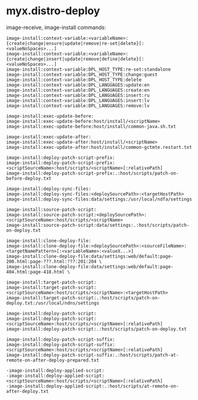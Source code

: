 # myx.distro-deploy



image-receive, image-install commands:

	image-install:context-variable:<variableName>:{create|change|ensure|update|remove|re-set|delete}[:<valueNoSpaces>...]
	image-install:context-variable:<variableName>:{create|change|insert|update|remove|define|delete}[:<valueNoSpaces>...]
	image-install:context-variable:DPL_HOST_TYPE:re-set:standalone
	image-install:context-variable:DPL_HOST_TYPE:change:guest
	image-install:context-variable:DPL_HOST_TYPE:delete
	image-install:context-variable:DPL_LANGUAGES:update:en
	image-install:context-variable:DPL_LANGUAGES:create:en
	image-install:context-variable:DPL_LANGUAGES:insert:ru
	image-install:context-variable:DPL_LANGUAGES:insert:lv
	image-install:context-variable:DPL_LANGUAGES:remove:lv

	image-install:exec-update-before:
	image-install:exec-update-before:host/install/<scriptName>
	image-install:exec-update-before:host/install/common-java.sh.txt

	image-install:exec-update-after:
	image-install:exec-update-after:host/install/<scriptName>
	image-install:exec-update-after:host/install/common-gctmte.restart.txt

	image-install:deploy-patch-script-prefix:
	image-install:deploy-patch-script-prefix:<scriptSourceName>:host/scripts/<scriptName>[:relativePath]
	image-install:deploy-patch-script-prefix:.:host/scripts/patch-on-before-deploy.txt

	image-install:deploy-sync-files:
	image-install:deploy-sync-files:<deploySourcePath>:<targetHostPath>
	image-install:deploy-sync-files:data/settings:/usr/local/ndfa/settings

	image-install:source-patch-script:
	image-install:source-patch-script:<deploySourcePath>:<scriptSourceName>:host/scripts/<scriptName>
	image-install:source-patch-script:data/settings:.:host/scripts/patch-on-deploy.txt

	image-install:clone-deploy-file:
	image-install:clone-deploy-file:<deploySourcePath>:<sourceFileName>:<targetNamePattern>[:<variableName>:<valueX...>]
	image-install:clone-deploy-file:data/settings:web/default:page-200.html:page-???.html:???:201:204 \
	image-install:clone-deploy-file:data/settings:web/default:page-404.html:page-418.html \

	image-install:target-patch-script:
	image-install:target-patch-script:<scriptSourceName>:host/scripts/<scriptName>:<targetHostPath>
	image-install:target-patch-script:.:host/scripts/patch-on-deploy.txt:/usr/local/ndns/settings

	image-install:deploy-patch-script:
	image-install:deploy-patch-script:<scriptSourceName>:host/scripts/<scriptName>[:relativePath]
	image-install:deploy-patch-script:.:host/scripts/patch-on-deploy.txt
	
	image-install:deploy-patch-script-suffix:
	image-install:deploy-patch-script-suffix:<scriptSourceName>:host/scripts/<scriptName>[:relativePath]
	image-install:deploy-patch-script-suffix:.:host/scripts/patch-at-remote-on-after-deploy-prepared.txt
	
	-image-install:deploy-applied-script:
	-image-install:deploy-applied-script:<scriptSourceName>:host/scripts/<scriptName>[:relativePath]
	-image-install:deploy-applied-script:.:host/scripts/at-remote-on-after-deploy.txt
	